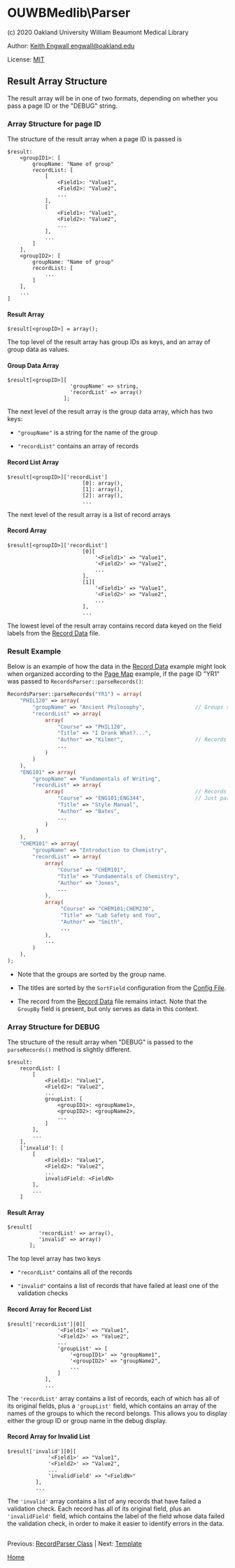 # OUWBMedlib\Parser
(c) 2020 Oakland University William Beaumont Medical Library

Author: [Keith Engwall <engwall@oakland.edu>](mailto:engwall@oakland.edu)

License: [MIT](https://opensource.org/licenses/MIT)

## Result Array Structure
The result array will be in one of two formats, depending
on whether you pass a page ID or the "DEBUG" string.

### Array Structure for page ID
The structure of the result array when a page ID is passed
is 
```
$result:
    <groupID1>: [
        groupName: "Name of group"
        recordList: [
            [
                <Field1>: "Value1",
                <Field2>: "Value2",
                ...
            ],
            [
                <Field1>: "Value1",
                <Field2>: "Value2",
                ...
            ],
            ...
        ]
    ],
    <groupID2>: [
        groupName: "Name of group"
        recordList: [
            ...
        ]
    ],
    ...
]          
```

#### Result Array
```
$result[<groupID>] = array();
```
The top level of the result array has group IDs as keys,
and an array of group data as values.

#### Group Data Array
```
$result[<groupID>][
                    'groupName' => string,
                    'recordList' => array()
                  ];

```
The next level of the result array is the group data
array, which has two keys:
* `"groupName"` is a string for the name of the group

* `"recordList"` contains an array of records

#### Record List Array
```
$result[<groupID>]['recordList']
                        [0]: array(),
                        [1]: array(),
                        [2]: array(),
                        ...
```
The next level of the result array is a list of record arrays

#### Record Array
```
$result[<groupID>]['recordList']
                        [0][
                            '<Field1>' => "Value1",
                            '<Field2>' => "Value2",
                            ...
                        ],
                        [1][
                            '<Field1>' => "Value1",
                            '<Field2>' => "Value2",
                            ...
                        ],
                        ...
```
The lowest level of the result array contains record data
keyed on the field labels from the [Record Data](RecordData.md) file.

### Result Example
Below is an example of how the data in the [Record Data](RecordData.md) example
might look when organized according to the [Page Map](PageMap.md) example,
if the page ID "YR1" was passed to `RecordsParser::parseRecords()`:
```php
RecordsParser::parseRecords("YR1") = array(
    "PHIL120" => array(
        "groupName" => "Ancient Philosophy",                // Groups sorted by name
        "recordList" => array(
            array(
                "Course" => "PHIL120",
                "Title" => "I Drank What?...",
                "Author" => "Kilmer",                       // Records sorted by SortField
                ...
            )
        )   
    ),
    "ENG101" => array(
        "groupName" => "Fundamentals of Writing",           
        "recordList" => array(
            array(                                          // Records are left intact
                "Course" => "ENG101;ENG344",                // Just part of the record
                "Title" => "Style Manual",
                "Author" => "Bates",
                ...
            )                                         
         )
    ),                                                 
    "CHEM101" => array(                                     
        "groupName" => "Introduction to Chemistry",         
        "recordList" => array(                              
            array(                                          
                "Course" => "CHEM101",
                "Title" => "Fundamentals of Chemistry",
                "Author" => "Jones",
                ...                                         
            ),
            array(                                          
                 "Course" => "CHEM101;CHEM230",
                 "Title" => "Lab Safety and You",
                 "Author" => "Smith",
                 ...                                           
            ),
            ...                                             
        )
    ),
);
```
* Note that the groups are sorted by the group name.

* The titles are sorted by the `SortField` configuration 
from the [Config File](Config.md).

* The record from the [Record Data](RecordData.md) file 
remains intact. Note that the `GroupBy` field is present, 
but only serves as data in this context.

### Array Structure for DEBUG
The structure of the result array when "DEBUG" is passed to the
`parseRecords()` method is slightly different.

```
$result:
    recordList: [
        [
            <Field1>: "Value1",
            <Field2>: "Value2",
            ...
            groupList: [
                <groupID1>: <groupName1>,
                <groupID2>: <groupName2>,
                ...
            ]
        ],
        ...
    ],
    ['invalid']: [
        [
            <Field1>: "Value1",
            <Field2>: "Value2",
            ...
            invalidField: <FieldN>
        ],
        ...        
    ]    
```
#### Result Array
```
$result[
          'recordList' => array(),
          'invalid' => array()
       ];
```
The top level array has two keys
* `"recordList"` contains all of the records

* `"invalid"` contains a list of records that have 
failed at least one of the validation checks

#### Record Array for Record List
```
$result['recordList'][0][
                '<Field1>' => "Value1",
                '<Field2>' => "Value2",
                ...
                'groupList' => [
                    '<groupID1>' => "groupName1",
                    '<groupID2>' => "groupName2",
                    ...
                ]
            ],
            ...
```
The `'recordList'` array contains a list of records, 
each of which has all of its original fields, plus
a `'groupList'` field, which contains an array of the names
of the groups to which the record belongs.  This allows you
to display either the group ID or group name in the debug display.

#### Record Array for Invalid List
```
$result['invalid'][0][
             '<Field1>' => "Value1",
             '<Field2>' => "Value2",
             ...
             'invalidField' => "<FieldN>"
         ],
         ...
```
The `'invalid'` array contains a list of any records that have
failed a validation check.  Each record has all of its
original field, plus an `'invalidField'` field, which contains
the label of the field whose data failed the validation check,
in order to make it easier to identify errors in the data.


##
Previous: [RecordParser Class](RecordParser.md) | Next: [Template](Template.md)

[Home](../README.md)